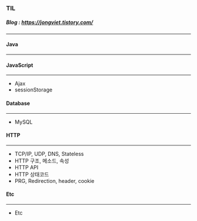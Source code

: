 ### TIL
##### Blog : https://jongviet.tistory.com/
***

#### Java
***

#### JavaScript
***
* Ajax
* sessionStorage

#### Database
***
* MySQL


#### HTTP
***
* TCP/IP, UDP, DNS, Stateless
* HTTP 구조, 메소드, 속성
* HTTP API
* HTTP 상태코드
* PRG, Redirection, header, cookie

#### Etc
***
* Etc
